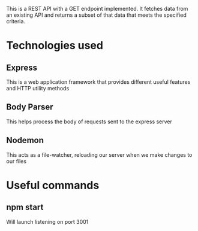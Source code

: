 This is a REST API with a GET endpoint implemented. It fetches data from an existing API and returns a subset of that data that meets the specified criteria.

# Technologies used

## Express
This is a web application framework that provides different useful features and HTTP utility methods

## Body Parser
This helps process the body of requests sent to the express server

## Nodemon
This acts as a file-watcher, reloading our server when we make changes to our files

# Useful commands

## npm start
Will launch listening on port 3001